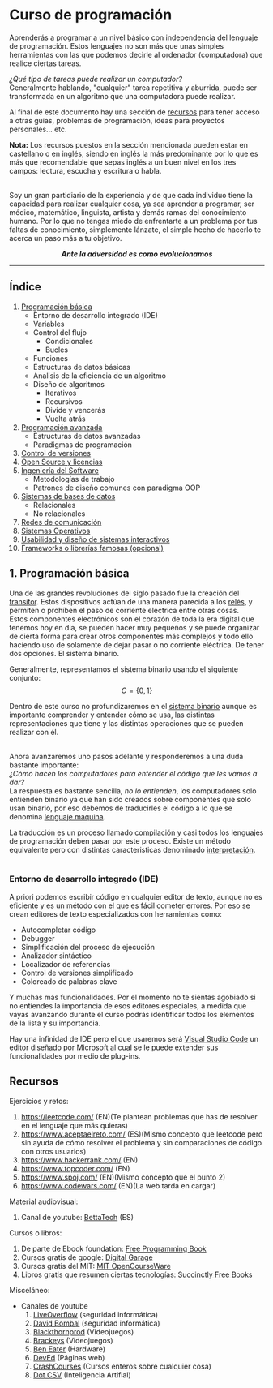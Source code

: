 # Curso de programación

Aprenderás a programar a un nivel básico con independencia del lenguaje de
programación. Estos lenguajes no son más que unas simples herramientas con las
que podemos decirle al ordenador (computadora) que realice ciertas tareas.

*¿Qué tipo de tareas puede realizar un computador?*<br>
Generalmente hablando, "cualquier" tarea repetitiva y aburrida, puede ser
transformada en un algoritmo que una computadora puede realizar.

Al final de este documento hay una sección de [recursos](#Recursos) para tener
acceso a otras guías, problemas de programación, ideas para proyectos
personales... etc.

**Nota:** Los recursos puestos en la sección mencionada pueden estar en
castellano o en inglés, siendo en inglés la más predominante por lo que es más
que recomendable que sepas inglés a un buen nivel en los tres campos: lectura,
escucha y escritura o habla.
<br>
<br>

Soy un gran partidiario de la experiencia y de que cada individuo tiene la
capacidad para realizar cualquier cosa, ya sea aprender a programar, ser médico,
matemático, linguista, artista y demás ramas del conocimiento humano. Por lo
que no tengas miedo de enfrentarte a un problema por tus faltas de
conocimiento, simplemente lánzate, el simple hecho de hacerlo te acerca un
paso más a tu objetivo.

<p align="center"><i><b>Ante la adversidad es como evolucionamos</b></i></p>

---------------------------------------------------------------

## Índice

1. [Programación básica](#1-Programación-básica)
    - Entorno de desarrollo integrado (IDE)
    - Variables
    - Control del flujo
      - Condicionales
      - Bucles
    - Funciones
    - Estructuras de datos básicas
    - Analisis de la eficiencia de un algoritmo
    - Diseño de algoritmos
      - Iterativos
      - Recursivos
      - Divide y vencerás
      - Vuelta atrás
2. [Programación avanzada](#2-Programación-avanzada)
    - Estructuras de datos avanzadas
    - Paradigmas de programación
3. [Control de versiones](#3-Control-de-versiones)
4. [Open Source y licencias](#4-Open-Source-y-licencias)
5. [Ingeniería del Software](#5-Ingeniería-del-Software)
    - Metodologías de trabajo
    - Patrones de diseño comunes con paradigma OOP
6. [Sistemas de bases de datos](#6-Sistemas-de-bases-de-datos)
    - Relacionales
    - No relacionales
7. [Redes de comunicación](#7-Redes-de-comunicación)
8. [Sistemas Operativos](#8-Sistemas-Operativos)
9. [Usabilidad y diseño de sistemas interactivos](#9-Usabilidad-y-diseño-de-sistemas-interactivos)
10. [Frameworks o librerías famosas (opcional)](#10-Frameworks-o-librerías-famosas)

## 1. Programación básica

Una de las grandes revoluciones del siglo pasado fue la creación del [transitor](https://es.wikipedia.org/wiki/Transistor). Estos dispositivos actúan de una manera
parecida a los [relés](https://es.wikipedia.org/wiki/Rel%C3%A9), y permiten o
prohíben el paso de corriente electrica entre otras cosas.<br>
Estos componentes electrónicos son el corazón de toda la era digital que
tenemos hoy en día, se pueden hacer muy pequeños y se puede organizar de cierta
forma para crear otros componentes más complejos y todo ello haciendo uso de
solamente de dejar pasar o no corriente eléctrica. De tener dos opciones. El
sistema binario.

Generalmente, representamos el sistema binario usando el siguiente conjunto:
$$
C = \{0, 1\}
$$

Dentro de este curso no profundizaremos en el [sistema binario](https://es.wikipedia.org/wiki/Sistema_binario) aunque es importante comprender y entender cómo se usa, las
distintas representaciones que tiene y las distintas operaciones que se
pueden realizar con él.
<br>
<br>

Ahora avanzaremos uno pasos adelante y responderemos a una duda bastante
importante:<br>
*¿Cómo hacen los computadores para entender el código que les vamos a dar?*<br>
La respuesta es bastante sencilla, *no lo entienden*, los computadores solo
entienden binario ya que han sido creados sobre componentes que solo usan
binario, por eso debemos de traducirles el código a lo que se denomina [lenguaje máquina](https://es.wikipedia.org/wiki/Lenguaje_de_m%C3%A1quina).

La traducción es un proceso llamado [compilación](https://es.wikipedia.org/wiki/Compilador)
y casi todos los lenguajes de programación deben pasar por este proceso.
Existe un método equivalente pero con distintas caracteristicas denominado [interpretación](https://es.wikipedia.org/wiki/Int%C3%A9rprete_(inform%C3%A1tica)).
<br>
<br>


### Entorno de desarrollo integrado (IDE)

A priori podemos escribir código en cualquier editor de texto, aunque no es 
eficiente y es un método con el que es fácil cometer errores. Por eso se crean
editores de texto especializados con herramientas como:
- Autocompletar código
- Debugger
- Simplificación del proceso de ejecución
- Analizador sintáctico
- Localizador de referencias
- Control de versiones simplificado
- Coloreado de palabras clave

Y muchas más funcionalidades. Por el momento no te sientas agobiado si no
entiendes la importancia de esos editores especiales, a medida que vayas
avanzando durante el curso podrás identificar todos los elementos de la lista y
su importancia.

Hay una infinidad de IDE pero el que usaremos será [Visual Studio Code](https://code.visualstudio.com/) un editor diseñado por Microsoft al cual se le puede
extender sus funcionalidades por medio de plug-ins.

## Recursos

Ejercicios y retos:
1. https://leetcode.com/ (EN)(Te plantean problemas que has de resolver en el
  lenguaje que más quieras)
2. https://www.aceptaelreto.com/ (ES)(Mismo concepto que leetcode pero sin
  ayuda de cómo resolver el problema y sin comparaciones de código con otros
  usuarios)
3. https://www.hackerrank.com/ (EN)
4. https://www.topcoder.com/ (EN)
5. https://www.spoj.com/ (EN)(Mismo concepto que el punto 2)
6. https://www.codewars.com/ (EN)(La web tarda en cargar)

Material audiovisual:
1. Canal de youtube: [BettaTech](https://www.youtube.com/channel/UCSf6S_PAhXsqGMTPDiKgdRg) (ES)

Cursos o libros:
1. De parte de Ebook foundation: [Free Programming Book](https://github.com/EbookFoundation/free-programming-books)
2. Cursos gratis de google: [Digital Garage](https://learndigital.withgoogle.com/digitalgarage/courses?category=data_tech)
3. Cursos gratis del MIT: [MIT OpenCourseWare](https://ocw.mit.edu/courses/find-by-topic/#cat=engineering&subcat=computerscience)
3. Libros gratis que resumen ciertas tecnologías: [Succinctly Free Books](https://www.syncfusion.com/succinctly-free-ebooks)

Misceláneo:
- Canales de youtube
  1. [LiveOverflow](https://www.youtube.com/c/LiveOverflow) (seguridad informática)
  2. [David Bombal](https://www.youtube.com/c/DavidBombal) (seguridad informática)
  3. [Blackthornprod](https://www.youtube.com/c/Blackthornprod/videos) (Videojuegos)
  4. [Brackeys](https://www.youtube.com/c/Brackeys) (Videojuegos)
  5. [Ben Eater](https://www.youtube.com/c/BenEater) (Hardware)
  6. [DevEd](https://www.youtube.com/c/DevEd/videos) (Páginas web)
  7. [CrashCourses](https://www.youtube.com/user/crashcourse) (Cursos enteros sobre cualquier cosa)
  8. [Dot CSV](https://www.youtube.com/c/DotCSV) (Inteligencia Artifial)
